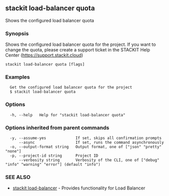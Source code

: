 ## stackit load-balancer quota

Shows the configured load balancer quota

### Synopsis

Shows the configured load balancer quota for the project. If you want to change the quota, please create a support ticket in the STACKIT Help Center (https://support.stackit.cloud)

```
stackit load-balancer quota [flags]
```

### Examples

```
  Get the configured load balancer quota for the project
  $ stackit load-balancer quota
```

### Options

```
  -h, --help   Help for "stackit load-balancer quota"
```

### Options inherited from parent commands

```
  -y, --assume-yes             If set, skips all confirmation prompts
      --async                  If set, runs the command asynchronously
  -o, --output-format string   Output format, one of ["json" "pretty" "none"]
  -p, --project-id string      Project ID
      --verbosity string       Verbosity of the CLI, one of ["debug" "info" "warning" "error"] (default "info")
```

### SEE ALSO

* [stackit load-balancer](./stackit_load-balancer.md)	 - Provides functionality for Load Balancer

